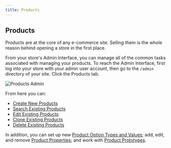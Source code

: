 ```yaml
---
title: Products
---
```


## Products

Products are at the core of any e-commerce site. Selling them is the whole reason behind opening a store in the first place.

From your store's Admin Interface, you can manage all of the common tasks associated with managing your products. To reach the Admin Interface, first log into your store with your admin user account, then go to the `/admin` directory of your site. Click the Products tab.

![Products Admin](/images/user/products/products_admin.jpg)

From here you can:

* [Create New Products](creating-products)
* [Search Existing Products](searching_products)
* [Edit Existing Products](editing_products)
* [Clone Existing Products](cloning-products)
* [Delete Existing Products](deleting-products)

In addition, you can set up new [Product Option Types and Values](product-options); add, edit, and remove [Product Properties](product_properties); and work with [Product Prototypes](product-prototypes).